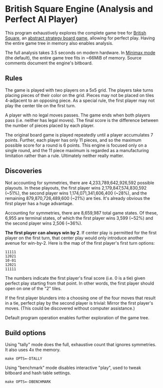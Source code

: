 # British Square Engine (Analysis and Perfect AI Player)

This program exhaustively explores the complete game tree for [British
Square][bs], an [abstract strategy board game][pm], allowing for perfect
play. Having the entire game tree in memory also enables analysis.

The full analysis takes 3.5 seconds on modern hardware. In [Minimax
mode][mm] (the default), the entire game tree fits in ~66MiB of memory.
Source comments document the engine's bitboard.

## Rules

The game is played with two players on a 5x5 grid. The players take
turns placing pieces of their color on the grid. Pieces may not be
placed on tiles 4-adjacent to an opposing piece. As a special rule, the
first player may not play the center tile on the first turn.

A player with no legal moves passes. The game ends when both players
pass (i.e. neither has legal moves). The final score is the difference
between the number of pieces placed by each player.

The original board game is played repeatedly until a player accumulates
7 points. Further, each player has only 11 pieces, and so the maximum
possible score for a round is 6 points. This engine is focused only on a
single round, and the 11 piece maximum is regarded as a manufacturing
limitation rather than a rule. Ultimately neither really matter.

## Discoveries

Not accounting for symmetries, there are 4,233,789,642,926,592 possible
playouts. In these playouts, the first player wins 2,179,847,574,830,592
(~51%), the second player wins 1,174,071,341,606,400 (~28%), and the
remaining 879,870,726,489,600 (~21%) are ties. It's already obvious the
first player has a huge advantage.

Accounting for symmetries, there are 8,659,987 total game states. Of
these, 6,955 are terminal states, of which the first player wins 3,599
(~52%) and the second player wins 2,506 (~36%).

**The first player can always win by 2**. If center play is permitted
for the first player on the first turn, that center play would only
introduce another avenue for win-by-2. Here is the map of the first
player's first turn options:

    11111
    12021
    10-01
    12021
    11111

The numbers indicate the first player's final score (i.e. 0 is a tie)
given perfect play starting from that point. In other words, the first
player should open on one of the "2" tiles.

If the first player blunders into a choosing one of the four moves that
result in a tie, perfect play by the second player is trivial: Mirror
the first player's moves. (This could be discovered without computer
assistance.)

Default program operation enables further exploration of the game tree.

## Build options

Using "tally" mode does the full, exhaustive count that ignores
symmetries. It also uses 4x the memory.

    make OPTS=-DTALLY

Using "benchmark" mode disables interactive "play", used to tweak
bitboard and hash table settings.

    make OPTS=-DBENCHMARK


[bs]: https://boardgamegeek.com/boardgame/3719/british-square
[mm]: https://en.wikipedia.org/wiki/Minimax
[pm]: https://www.youtube.com/watch?v=PChKZbut3lM&t=10m
